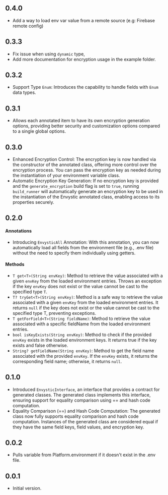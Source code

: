 ## 0.4.0

- Add a way to load env var value from a remote source (e.g: Firebase remote config)


## 0.3.3

- Fix issue when using `dynamic` type, 
- Add more documentation for encryption usage in the example folder.


## 0.3.2

- Support Type `Enum`: Introduces the capability to handle fields with `Enum` data types.


## 0.3.1

- Allows each annotated item to have its own encryption generation options, providing better security and customization options compared to a single global options.


## 0.3.0

- Enhanced Encryption Control: The encryption key is now handled via the constructor of the annotated class, offering more control over the encryption process. You can pass the encryption key as needed during the instantiation of your environment variable class.
- Automatic Encryption Key Generation: If no encryption key is provided and the `generate_encryption` build flag is set to `true`, running `build_runner` will automatically generate an encryption key to be used in the instantiation of the Envystic annotated class, enabling access to its properties securely.


## 0.2.0

#### Annotations
- Introducing `EnvysticAll` Annotation: With this annotation, you can now automatically load all fields from the environment file (e.g., .env file) without the need to specify them individually using getters.

#### Methods
- `T get<T>(String envKey)`: Method to retrieve the value associated with a given `envKey` from the loaded environment entries. Throws an exception if the key `envKey` does not exist or the value cannot be cast to the specified type `T`.
- `T? tryGet<T>(String envKey)`: Method is a safe way to retrieve the value associated with a given `envKey` from the loaded environment entries. It returns `null` if the key does not exist or the value cannot be cast to the specified type T, preventing exceptions.
- `T getForField<T>(String fieldName)`: Method to retrieve the value associated with a specific fieldName from the loaded environment entries.
- `bool isKeyExists(String envKey)`: Method to check if the provided `envKey` exists in the loaded environment keys. It returns true if the key exists and false otherwise.
- `String? getFieldName(String envKey)`: Method to get the field name associated with the provided `envKey`. If the `envKey` exists, it returns the corresponding field name; otherwise, it returns `null`.

## 0.1.0

- Introduced `EnvysticInterface`, an interface that provides a contract for generated classes. The generated class implements this interface, ensuring support for equality comparison using == and hash code computation.
- Equality Comparison (==) and Hash Code Computation: The generated class now fully supports equality comparison and hash code computation. Instances of the generated class are considered equal if they have the same field keys, field values, and encryption key. 

## 0.0.2

- Pulls variable from Platform.environment if it doesn't exist in the .env file.

## 0.0.1

- Initial version.
